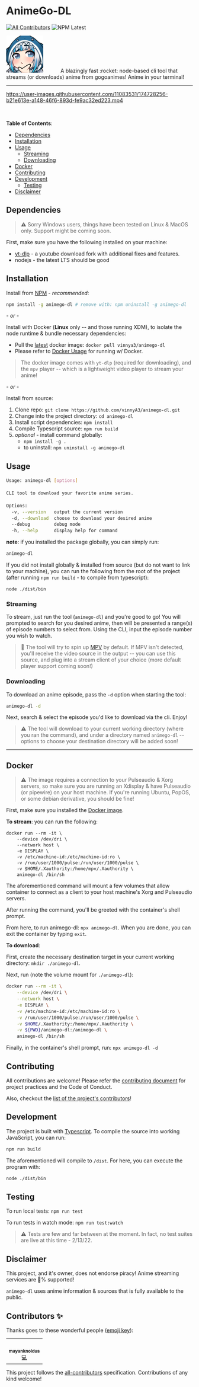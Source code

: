 AnimeGo-DL
=======================
<!-- ALL-CONTRIBUTORS-BADGE:START - Do not remove or modify this section -->
[![All Contributors](https://img.shields.io/badge/all_contributors-1-orange.svg?style=flat-square)](#contributors-)
![NPM Latest](https://img.shields.io/npm/v/animego-dl/latest?style=flat-square)
<!-- ALL-CONTRIBUTORS-BADGE:END -->

<div class="d-flex flex-items-center justify-flex-between">
  <div>
    <img src="./.github/readme-images/a.png" alt="anime-doko" width="100" height="100" style="display: inline-block; margin-right: 2.5em; />
  </div>

  <div>
    <p style="text-align: justify;">
      &nbsp; A blazingly fast :rocket:  node-based cli tool that streams (or downloads) anime from gogoanimes!  Anime in your terminal!
    </p>
  </div>
</div>

---


https://user-images.githubusercontent.com/11083531/174728256-b21e613e-a148-46f6-893d-fe9ac32ed223.mp4
                                   
<br />

**Table of Contents**:
* [Dependencies](#dependencies)
* [Installation](#installation)
* [Usage](#usage)
  - [Streaming](#streaming)
  - [Downloading](#downloading)
* [Docker](#docker)
* [Contributing](#contributing)
* [Development](#development)
  - [Testing](#testing)
* [Disclaimer](#disclaimer)

## Dependencies

> :warning: Sorry Windows users, things have been tested on Linux & MacOS only.  Support
> might be coming soon.

First, make sure you have the following installed on your machine:
* [yt-dlp](https://github.com/yt-dlp/yt-dlp) - a youtube download fork with additional fixes and features.
* nodejs - the latest LTS should be good

## Installation

Install from [NPM](https://www.npmjs.com/package/animego-dl) - *recommended*:
```sh
npm install -g animego-dl # remove with: npm uninstall -g animego-dl
```

\- *or* -

Install with Docker (**Linux** only -- and those running XDM), to isolate the node runtime & bundle necessary dependencies:
* Pull the [latest](https://hub.docker.com/r/vinnya3/animego-dl) docker image: `docker pull vinnya3/animego-dl`
* Please refer to [Docker Usage](#docker) for running w/ Docker.

> The docker image comes with `yt-dlp` (required for downloading), and the `mpv`
> player -- which is a lightweight video player to stream your anime!

\- *or* -

Install from source:
1. Clone repo: `git clone https://github.com/vinnyA3/animego-dl.git`
2. Change into the project directory: `cd animego-dl`
3. Install script dependencies: `npm install`
4. Compile Typescript source: `npm run build`
5. *optional* - install command globally:
    * `npm install -g .`
    * to uninstall: `npm uninstall -g animego-dl`

## Usage

```sh
Usage: animego-dl [options]

CLI tool to download your favorite anime series.

Options:
  -v, --version   output the current version
  -d, --download  choose to download your desired anime
  --debug         debug mode
  -h, --help      display help for command
```

**note**: if you installed the package globally, you can simply run:

```sh
animego-dl
```

If you did not install globally & installed from source (but do not want to link to your machine), you can run the following from the root of the project (after running `npm run build` - to compile from typescript):
```
node ./dist/bin
```

### Streaming

To stream, just run the tool (`animego-dl`) and you're good to go!  You will
prompted to search for you desired anime, then will be presented a range(s) of
episode numbers to select from.  Using the CLI, input the episode number you
wish to watch.

> :notebook: The tool will try to spin up [MPV](https://www.google.com/url?sa=t&rct=j&q=&esrc=s&source=web&cd=&cad=rja&uact=8&ved=2ahUKEwjU26PJnb34AhXAIzQIHbX9BqsQFnoECAkQAQ&url=https%3A%2F%2Fmpv.io%2F&usg=AOvVaw1b8_yCiS5ge8PPghViO-l-) by default.  If MPV isn't
> detected, you'll receive the video source in the output -- you can use this
> source, and plug into a stream client of your choice (more default player
> support coming soon!)

### Downloading

To download an anime episode, pass the `-d` option when starting the tool:
```bash
animego-dl -d
```

Next, search & select the episode you'd like to download via the cli.  Enjoy!

> :warning: The tool will download to your current working directory (where you
> ran the command), and under a directory named `animego-dl` -- options to
> choose your destination directory will be added soon!

---

## Docker

> :warning: The image requires a connection to your Pulseaudio & Xorg servers,
> so make sure you are running an Xdisplay & have Pulseaudio (or pipewire) on
> your host machine.  If you're running Ubuntu, PopOS, or some debian
> derivative, you should be fine!

First, make sure you installed the [Docker image](https://hub.docker.com/r/vinnya3/animego-dl).

**To stream**: you can run the following:
```
docker run --rm -it \
    --device /dev/dri \
    --network host \
    -e DISPLAY \
    -v /etc/machine-id:/etc/machine-id:ro \
    -v /run/user/1000/pulse:/run/user/1000/pulse \
    -v $HOME/.Xauthority:/home/mpv/.Xauthority \
    animego-dl /bin/sh
```

The aforementioned command will mount a few volumes that allow container to
connect as a client to your host machine's Xorg and Pulseaudio servers.

After running the command, you'll be greeted with the container's shell prompt.

From here, to run animego-dl: `npx animego-dl`.  When you are done, you can exit
the container by typing `exit`.

**To download**:

First, create the necessary destination target in your current working
directory: `mkdir ./animego-dl`.

Next, run (note the volume mount for `./animego-dl`):
```sh
docker run --rm -it \
    --device /dev/dri \
    --network host \
    -e DISPLAY \
    -v /etc/machine-id:/etc/machine-id:ro \
    -v /run/user/1000/pulse:/run/user/1000/pulse \
    -v $HOME/.Xauthority:/home/mpv/.Xauthority \
    -v ${PWD}/animego-dl:/animego-dl \
    animego-dl /bin/sh
```

Finally, in the container's shell prompt, run: `npx animego-dl -d`

## Contributing

All contributions are welcome!  Please refer the [contributing document](CONTRIBUTING.md) for
project practices and the Code of Conduct.

Also, checkout the [list of the project's contributors](#contributors-)!

## Development

The project is built with [Typescript](https://www.typescriptlang.org/).  To
compile the source into working JavaScript, you can run:
```bash
npm run build
```

The aforementioned will compile to `/dist`.  For here, you can execute the
program with:
```bash
node ./dist/bin
```

## Testing

To run local tests: `npm run test`

To run tests in watch mode: `npm run test:watch`

> :warning: Tests are few and far between at the moment.  In fact, no test
> suites are live at this time - 2/13/22.

## Disclaimer

This project, and it's owner, does not endorse piracy!  Anime streaming services are
:100:% supported!

`animego-dl` uses anime information & sources that is fully available to the public.

## Contributors ✨

Thanks goes to these wonderful people ([emoji key](https://allcontributors.org/docs/en/emoji-key)):

<!-- ALL-CONTRIBUTORS-LIST:START - Do not remove or modify this section -->
<!-- prettier-ignore-start -->
<!-- markdownlint-disable -->
<table>
  <tr>
    <td align="center"><a href="https://github.com/mayanknoldus"><img src="https://avatars.githubusercontent.com/u/82813390?v=4?s=100" width="100px;" alt=""/><br /><sub><b>mayanknoldus</b></sub></a><br /><a href="https://github.com/vinnyA3/animego-dl/commits?author=mayanknoldus" title="Code">💻</a></td>
  </tr>
</table>

<!-- markdownlint-restore -->
<!-- prettier-ignore-end -->

<!-- ALL-CONTRIBUTORS-LIST:END -->

This project follows the [all-contributors](https://github.com/all-contributors/all-contributors) specification. Contributions of any kind welcome!
